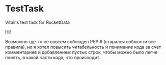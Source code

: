 # TestTask
Vitali's test task for RocketData

Hi!

Возможно где-то не совсем соблюден PEP 8 (старался соблюсти все правила), но я хотел повысить читабельность и понимание кода за счет комментариев и добавлением пустых строк, чтобы можно было легче понять, в какой части кода, что происходит. 
